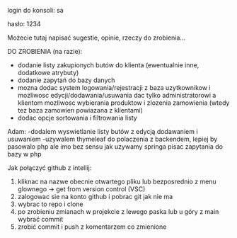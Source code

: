 login do konsoli: sa

hasło: 1234

Możecie tutaj napisać sugestie, opinie, rzeczy do zrobienia...

DO ZROBIENIA (na razie):
  - dodanie listy zakupionych butów do klienta (ewentualnie inne, dodatkowe atrybuty)
  - dodanie zapytań do bazy danych
  - mozna dodac system logowania/rejestracji z baza uzytkownikow i mozliwosc edycji/dodawania/usuwania dac tylko administratorowi a klientom mozliwosc wybierania produktow i zlozenia zamowienia (wtedy tez baza zamowien powiazana z klientami)
  - dodac opcje sortowania i filtrowania listy

Adam:
-dodalem wyswietlanie listy butów z edycją dodawaniem i usuwaniem
-uzywalem thymeleaf do polaczenia z backendem, lepiej by pasowalo php ale imo bez sensu jak uzywamy springa pisac zapytania do bazy w php

Jak połączyć github z intellij:
1. kliknac na nazwe obecnie otwartego pliku lub bezposrednio z menu glownego -> get from version control (VSC)
2. zalogowac sie na konto github i pobrac git jak nie ma
3. wybrac to repo i clone
4. po zrobieniu zmianach w projekcie z lewego paska lub u góry z main wybrać commit
5. zrobić commit i push z komentarzem co zmienione
